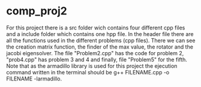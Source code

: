 # comp_proj2
For this project there is a src folder wich contains four different cpp files and a include folder which contains one hpp file. 
In the header file there are all the functions used in the different problems (cpp files). There we can see the creation matrix function, the finder of the max value, the rotator and the jacobi eigensolver. 
The file "Problem2.cpp" has the code for problem 2, "prob4.cpp" has problem 3 and 4 and finally, file "Problem5" for the fifth.
Note that as the armadillo library is used for this project the ejecution command written in the terminal should be g++ FILENAME.cpp -o FILENAME -larmadillo.
